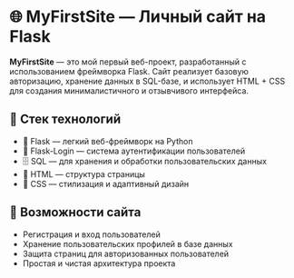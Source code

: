 # 🌐 MyFirstSite — Личный сайт на Flask

**MyFirstSite** — это мой первый веб-проект, разработанный с использованием фреймворка Flask. Сайт реализует базовую авторизацию, хранение данных в SQL-базе, и использует HTML + CSS для создания минималистичного и отзывчивого интерфейса.

## 🚀 Стек технологий

- 🐍 Flask — легкий веб-фреймворк на Python
- 🧩 Flask-Login — система аутентификации пользователей
- 🗄 SQL — для хранения и обработки пользовательских данных
- 📄 HTML — структура страницы
- 🎨 CSS — стилизация и адаптивный дизайн

## 🔐 Возможности сайта

- Регистрация и вход пользователей
- Хранение пользовательских профилей в базе данных
- Защита страниц для авторизованных пользователей
- Простая и чистая архитектура проекта
